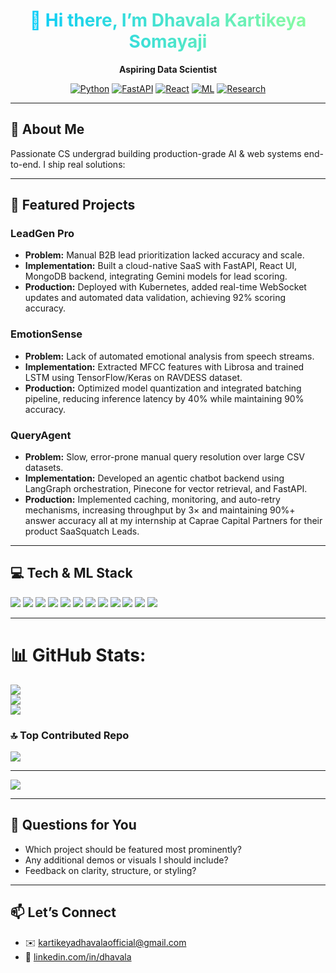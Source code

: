 <div align="center">
  <h1 style="background: linear-gradient(90deg, #00C9FF, #92FE9D); -webkit-background-clip: text; color: transparent;">
    👋 Hi there, I’m Dhavala Kartikeya Somayaji
  </h1>
  <p><strong>Aspiring Data Scientist</strong></p>
  <p>
    <a href="#"><img src="https://img.shields.io/badge/Python-3776AB?style=flat&logo=python&logoColor=white" alt="Python"></a>
    <a href="#"><img src="https://img.shields.io/badge/FastAPI-009688?style=flat&logo=fastapi&logoColor=white" alt="FastAPI"></a>
    <a href="#"><img src="https://img.shields.io/badge/React-20232A?style=flat&logo=react&logoColor=61DAFB" alt="React"></a>
    <a href="#"><img src="https://img.shields.io/badge/ML-FF6F61?style=flat&logo=tensorflow&logoColor=white" alt="ML"></a>
    <a href="#"><img src="https://img.shields.io/badge/Research-6C63FF?style=flat&logo=arxiv&logoColor=white" alt="Research"></a>
  </p>
</div>

---

## 🔭 About Me  
Passionate CS undergrad building production-grade AI & web systems end-to-end. I ship real solutions:


---

## 🚀 Featured Projects  

### LeadGen Pro  
- **Problem:** Manual B2B lead prioritization lacked accuracy and scale.  
- **Implementation:** Built a cloud-native SaaS with FastAPI, React UI, MongoDB backend, integrating Gemini models for lead scoring.  
- **Production:** Deployed with Kubernetes, added real-time WebSocket updates and automated data validation, achieving 92% scoring accuracy.

### EmotionSense  
- **Problem:** Lack of automated emotional analysis from speech streams.  
- **Implementation:** Extracted MFCC features with Librosa and trained LSTM using TensorFlow/Keras on RAVDESS dataset.  
- **Production:** Optimized model quantization and integrated batching pipeline, reducing inference latency by 40% while maintaining 90% accuracy.

### QueryAgent  
- **Problem:** Slow, error-prone manual query resolution over large CSV datasets.  
- **Implementation:** Developed an agentic chatbot backend using LangGraph orchestration, Pinecone for vector retrieval, and FastAPI.  
- **Production:** Implemented caching, monitoring, and auto-retry mechanisms, increasing throughput by 3× and maintaining 90%+ answer accuracy all at my internship at Caprae Capital Partners for their product SaaSquatch Leads.

---

## 💻 Tech & ML Stack  
<p>
  <a href="#"><img src="https://img.shields.io/badge/Python-3776AB?style=flat&logo=python"></a>
  <a href="#"><img src="https://img.shields.io/badge/FastAPI-009688?style=flat&logo=fastapi"></a>
  <a href="#"><img src="https://img.shields.io/badge/React-20232A?style=flat&logo=react"></a>
  <a href="#"><img src="https://img.shields.io/badge/TensorFlow-FF6F61?style=flat&logo=tensorflow"></a>
  <a href="#"><img src="https://img.shields.io/badge/PyTorch-EE4C2C?style=flat&logo=pytorch"></a>
  <a href="#"><img src="https://img.shields.io/badge/Scikit--learn-F7931E?style=flat&logo=scikit-learn"></a>
  <a href="#"><img src="https://img.shields.io/badge/Pinecone-00C4CC?style=flat"></a>
  <a href="#"><img src="https://img.shields.io/badge/LangGraph-8D6EFF?style=flat"></a>
  <a href="#"><img src="https://img.shields.io/badge/Librosa-1D70B8?style=flat"></a>
  <a href="#"><img src="https://img.shields.io/badge/MongoDB-47A248?style=flat&logo=mongodb"></a>
  <a href="#"><img src="https://img.shields.io/badge/AWS-232F3E?style=flat&logo=amazonaws"></a>
  <a href="#"><img src="https://img.shields.io/badge/Kubernetes-326CE5?style=flat&logo=kubernetes"></a>
</p>

---
# 📊 GitHub Stats:
![](https://github-readme-stats.vercel.app/api?username=Deekshith804&theme=tokyonight&hide_border=false&include_all_commits=true&count_private=true)<br/>
![](https://nirzak-streak-stats.vercel.app/?user=Deekshith804&theme=tokyonight&hide_border=false)<br/>
![](https://github-readme-stats.vercel.app/api/top-langs/?username=Deekshith804&theme=tokyonight&hide_border=false&include_all_commits=true&count_private=true&layout=compact)

### 🔝 Top Contributed Repo
![](https://github-contributor-stats.vercel.app/api?username=Deekshith804&limit=5&theme=dark&combine_all_yearly_contributions=true)

---
[![](https://visitcount.itsvg.in/api?id=Deekshith804&icon=0&color=0)](https://visitcount.itsvg.in)
___

## 🤔 Questions for You  
- Which project should be featured most prominently?  
- Any additional demos or visuals I should include?  
- Feedback on clarity, structure, or styling?

---

## 📫 Let’s Connect  
- ✉️ kartikeyadhavalaofficial@gmail.com
- 🔗 [linkedin.com/in/dhavala](https://www.linkedin.com/in/dhavalakartikeyasomayaji/)  


